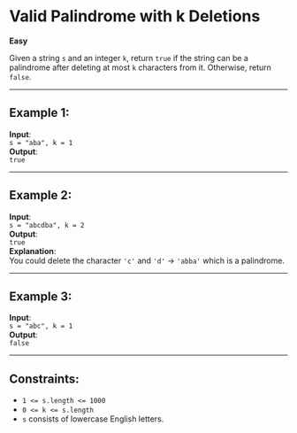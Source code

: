 # Valid Palindrome with k Deletions

**Easy**  

Given a string `s` and an integer `k`, return `true` if the string can be a palindrome after deleting at most `k` characters from it. Otherwise, return `false`.  

---

## Example 1:
**Input**:  
`s = "aba", k = 1`  
**Output**:  
`true`  

---
## Example 2:
**Input**:  
`s = "abcdba", k = 2`  
**Output**:  
`true`  
**Explanation**:  
You could delete the character `'c'` and `'d'` -> `'abba'` which is a palindrome.  

---

## Example 3:
**Input**:  
`s = "abc", k = 1`  
**Output**:  
`false`  

---

## Constraints:
- `1 <= s.length <= 1000`  
- `0 <= k <= s.length`  
- `s` consists of lowercase English letters.  

